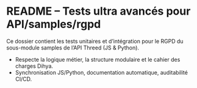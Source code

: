 # README – Tests ultra avancés pour API/samples/rgpd

Ce dossier contient les tests unitaires et d’intégration pour le RGPD du sous-module samples de l’API Threed (JS & Python).

- Respecte la logique métier, la structure modulaire et le cahier des charges Dihya.
- Synchronisation JS/Python, documentation automatique, auditabilité CI/CD.
